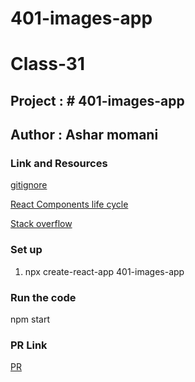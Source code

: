 # 401-images-app


# Class-31

## Project : # 401-images-app


## Author : Ashar momani 

### Link and Resources 

[gitignore](https://www.toptal.com/developers/gitignore)

[React Components life cycle ](https://www.javatpoint.com/react-component-life-cycle )

[Stack overflow ](https://stackoverflow.com/questions/31079081/programmatically-navigate-using-react-router )


### Set up 

 1. npx create-react-app 401-images-app

 



### Run the code 

 npm start




### PR Link
[PR](https://github.com/Ashar121299/401-images-app/pull/1)
